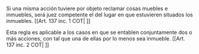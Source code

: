 Si una misma acción tuviere por objeto reclamar cosas muebles e inmuebles, será juez competente el del lugar en que estuvieren situados los inmuebles. [[Art. 137 inc. 1 COT| ]]

Esta regla es aplicable a los casos en que se entablen conjuntamente dos o más acciones, con tal que una de ellas por lo menos sea inmueble. [[Art. 137 inc. 2 COT| ]]